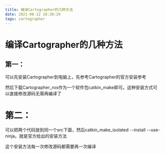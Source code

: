 ```yaml
---
title: 编译Cartographer的几种方法
date: 2021-08-12 18:38:29
tags: cartographer
---
```


# 编译Cartographer的几种方法

## 第一：

可以先安装Cartographer到电脑上，先参考Cartographer的官方安装参考

然后下载Cartographer_ros作为一个软件包catkin_make即可。这种安装方式可以直接修改源码无需再编译了



# 第二：

可以把两个代码放到同一个src下面，然后catkin_make_isolated --install --use-ninja。就是官方给出的安装方法

这个安装方法每一次修改源码都需要再一次编译

